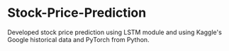 # Stock-Price-Prediction
Developed stock price prediction using LSTM module and using Kaggle's Google historical data and PyTorch from Python.
